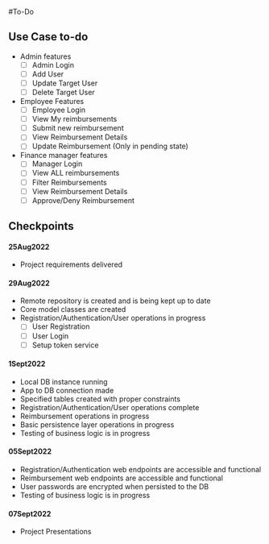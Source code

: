 #To-Do
## Use Case to-do
 - Admin features
   - [ ] Admin Login
   - [ ] Add User
   - [ ] Update Target User
   - [ ] Delete Target User
 - Employee Features
   - [ ] Employee Login
   - [ ] View My reimbursements
   - [ ] Submit new reimbursement
   - [ ] View Reimbursement Details
   - [ ] Update Reimbursement (Only in pending state)
 - Finance manager features
   - [ ] Manager Login
   - [ ] View ALL reimbursements
   - [ ] Filter Reimbursements 
   - [ ] View Reimbursement Details
   - [ ] Approve/Deny Reimbursement

## Checkpoints
#### 25Aug2022
- Project requirements delivered

#### 29Aug2022
- Remote repository is created and is being kept up to date
- Core model classes are created
- Registration/Authentication/User operations in progress
  - [ ] User Registration
  - [ ] User Login
  - [ ] Setup token service

#### 1Sept2022
- Local DB instance running
- App to DB connection made
- Specified tables created with proper constraints
- Registration/Authentication/User operations complete
- Reimbursement operations in progress
- Basic persistence layer operations in progress
- Testing of business logic is in progress

#### 05Sept2022
- Registration/Authentication web endpoints are accessible and functional
- Reimbursement web endpoints are accessible and functional
- User passwords are encrypted when persisted to the DB
- Testing of business logic is in progress

#### 07Sept2022
- Project Presentations
